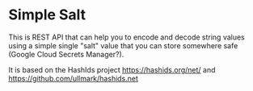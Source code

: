 ﻿# Simple Salt

This is REST API that can help you to encode and decode string values using a simple single "salt" value that you can store somewhere safe (Google Cloud Secrets Manager?).

It is based on the HashIds project https://hashids.org/net/ and https://github.com/ullmark/hashids.net

